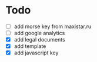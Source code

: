 # Todo 

- [ ] add morse key from maxistar.ru
- [ ] add google analytics
- [x] add legal documents
- [x] add template
- [x] add javascript key
